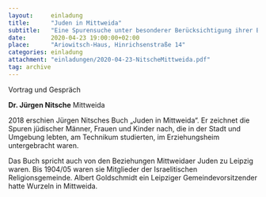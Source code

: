 ```yaml
---
layout:     einladung
title:      "Juden in Mittweida"
subtitle:   "Eine Spurensuche unter besonderer Berücksichtigung ihrer Beziehung zu Leipzig 1870–1990"
date:       2020-04-23 19:00:00+02:00
place:      "Ariowitsch-Haus, Hinrichsenstraße 14"
categories: einladung
attachment: "einladungen/2020-04-23-NitscheMittweida.pdf"
tag: archive
---
```


Vortrag und Gespräch

**Dr. Jürgen Nitsche**
Mittweida

2018 erschien Jürgen Nitsches Buch „Juden in Mittweida“. Er zeichnet die Spuren jüdischer Männer, Frauen und Kinder nach, die in der Stadt und Umgebung lebten, am Technikum studierten, im Erziehungsheim untergebracht waren.

Das Buch spricht auch von den Beziehungen Mittweidaer Juden zu Leipzig waren. Bis 1904/05 waren sie Mitglieder der Israelitischen Religionsgemeinde. Albert Goldschmidt ein Leipziger Gemeindevorsitzender hatte Wurzeln in Mittweida.
